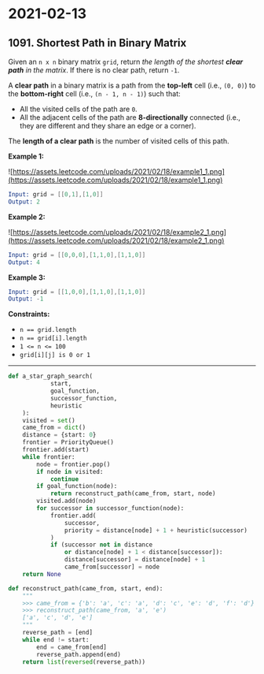 # 2021-02-13

## 1091. Shortest Path in Binary Matrix

Given an `n x n` binary matrix `grid`, return *the length of the shortest **clear path** in the matrix*. If there is no clear path, return `-1`.

A **clear path** in a binary matrix is a path from the **top-left** cell (i.e., `(0, 0)`) to the **bottom-right** cell (i.e., `(n - 1, n - 1)`) such that:

- All the visited cells of the path are `0`.
- All the adjacent cells of the path are **8-directionally** connected (i.e., they are different and they share an edge or a corner).

The **length of a clear path** is the number of visited cells of this path.

**Example 1:**

![https://assets.leetcode.com/uploads/2021/02/18/example1_1.png](https://assets.leetcode.com/uploads/2021/02/18/example1_1.png)

```s
Input: grid = [[0,1],[1,0]]
Output: 2
```

**Example 2:**

![https://assets.leetcode.com/uploads/2021/02/18/example2_1.png](https://assets.leetcode.com/uploads/2021/02/18/example2_1.png)

```s
Input: grid = [[0,0,0],[1,1,0],[1,1,0]]
Output: 4
```

**Example 3:**

```s
Input: grid = [[1,0,0],[1,1,0],[1,1,0]]
Output: -1
```

**Constraints:**

- `n == grid.length`
- `n == grid[i].length`
- `1 <= n <= 100`
- `grid[i][j] is 0 or 1`

---

```py
def a_star_graph_search(
            start,
            goal_function,
            successor_function,
            heuristic
    ):
    visited = set()
    came_from = dict()
    distance = {start: 0}
    frontier = PriorityQueue()
    frontier.add(start)
    while frontier:
        node = frontier.pop()
        if node in visited:
            continue
        if goal_function(node):
            return reconstruct_path(came_from, start, node)
        visited.add(node)
        for successor in successor_function(node):
            frontier.add(
                successor,
                priority = distance[node] + 1 + heuristic(successor)
            )
            if (successor not in distance
                or distance[node] + 1 < distance[successor]):
                distance[successor] = distance[node] + 1
                came_from[successor] = node
    return None

def reconstruct_path(came_from, start, end):
    """
    >>> came_from = {'b': 'a', 'c': 'a', 'd': 'c', 'e': 'd', 'f': 'd'}
    >>> reconstruct_path(came_from, 'a', 'e')
    ['a', 'c', 'd', 'e']
    """
    reverse_path = [end]
    while end != start:
        end = came_from[end]
        reverse_path.append(end)
    return list(reversed(reverse_path))
```
